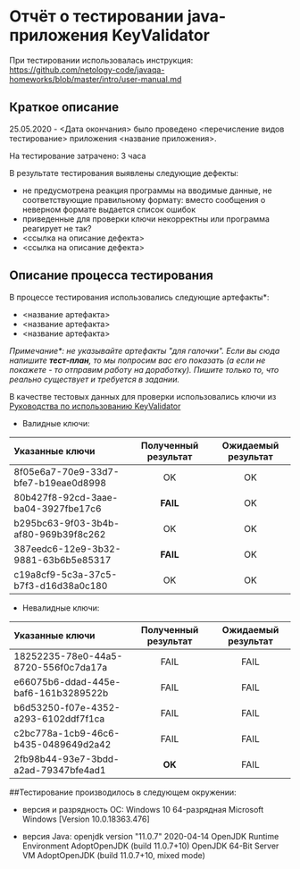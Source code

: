 # Отчёт о тестировании java-приложения KeyValidator

При тестировании использовалась инструкция: https://github.com/netology-code/javaqa-homeworks/blob/master/intro/user-manual.md

## Краткое описание

25.05.2020 - <Дата окончания> было проведено <перечисление видов тестирование> приложения <название приложения>.

На тестирование затрачено: 3 часа

В результате тестирования выявлены следующие дефекты:
* не предусмотрена реакция программы на вводимые данные, не соответствующие правильному формату: вместо сообщения о неверном формате выдается список ошибок
* приведенные для проверки ключи некорректны или программа реагирует не так?
* <ссылка на описание дефекта>
* <ссылка на описание дефекта>

## Описание процесса тестирования

В процессе тестирования использовались следующие артефакты*:
* <название артефакта>
* <название артефакта>
* <название артефакта>

*Примечание\*: не указывайте артефакты "для галочки". Если вы сюда напишите **тест-план**, то мы попросим вас его показать (а если не покажете - то отправим работу на доработку). Пишите только то, что реально существует и требуется в задании.*

В качестве тестовых данных для проверки использовались ключи из [Руководства по использованию KeyValidator](https://github.com/netology-code/javaqa-homeworks/blob/master/intro/user-manual.md)

* Валидные ключи:

| Указанные ключи | Полученный результат | Ожидаемый результат |
| :--- | :---: | :---: |
| 8f05e6a7-70e9-33d7-bfe7-b19eae0d8998 |  OK  |  OK  |
| 80b427f8-92cd-3aae-ba04-3927fbe17c6  | **FAIL** |  OK  |
| b295bc63-9f03-3b4b-af80-969b39f8c262 |  OK  |  OK  |
| 387eedc6-12e9-3b32-9881-63b6b5e85317 | **FAIL** |  OK  |
| c19a8cf9-5c3a-37c5-b7f3-d16d38a0c180 |  OK  |  OK  |

* Невалидные ключи:


| Указанные ключи | Полученный результат | Ожидаемый результат |
| :--- | :---: | :---: |
| 18252235-78e0-44a5-8720-556f0c7da17a | FAIL | FAIL |
| e66075b6-ddad-445e-baf6-161b3289522b | FAIL | FAIL |
| b6d53250-f07e-4352-a293-6102ddf7f1ca | FAIL | FAIL |
| c2bc778a-1cb9-46c6-b435-0489649d2a42 | FAIL | FAIL |
| 2fb98b44-93e7-3bdd-a2ad-79347bfe4ad1 |  **OK**  | FAIL |
    
##Тестирование производилось в следующем окружении:
* версия и разрядность ОС:
Windows 10 64-разрядная
Microsoft Windows [Version 10.0.18363.476]

* версия Java:
openjdk version "11.0.7" 2020-04-14
OpenJDK Runtime Environment AdoptOpenJDK (build 11.0.7+10)
OpenJDK 64-Bit Server VM AdoptOpenJDK (build 11.0.7+10, mixed mode)
